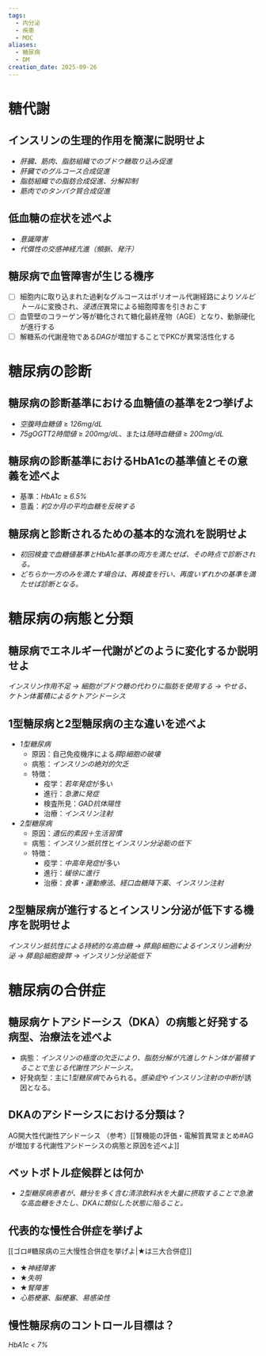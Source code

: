 ```yaml
---
tags:
  - 内分泌
  - 疾患
  - MOC
aliases:
  - 糖尿病
  - DM
creation_date: 2025-09-26
---
```

# 糖代謝
## インスリンの生理的作用を簡潔に説明せよ
- *肝臓、筋肉、脂肪組織でのブドウ糖取り込み促進*
- *肝臓でのグルコース合成促進*
- *脂肪組織での脂肪合成促進、分解抑制*
- *筋肉でのタンパク質合成促進*

## 低血糖の症状を述べよ
- *意識障害*
- *代償性の交感神経亢進（頻脈、発汗）*

## 糖尿病で血管障害が生じる機序
- [ ] 細胞内に取り込まれた過剰なグルコースはポリオール代謝経路により*ソルビトール*に変換され、*浸透圧*異常による細胞障害を引きおこす
- [ ] 血管壁のコラーゲン等が糖化されて糖化最終産物（AGE）となり、動脈硬化が進行する
- [ ] 解糖系の代謝産物である*DAG*が増加することでPKCが異常活性化する

# 糖尿病の診断
## 糖尿病の診断基準における血糖値の基準を2つ挙げよ
- *空腹時血糖値* ≥ *126mg/dL*
- *75gOGTT2時間値* ≥ *200mg/dL*、または*随時血糖値* ≥ *200mg/dL*

## 糖尿病の診断基準におけるHbA1cの基準値とその意義を述べよ
- 基準：*HbA1c* ≥ *6.5%*
- 意義：*約2か月の平均血糖を反映する*

## 糖尿病と診断されるための基本的な流れを説明せよ
- *初回検査で血糖値基準とHbA1c基準の両方を満たせば、その時点で診断される。*
- *どちらか一方のみを満たす場合は、再検査を行い、再度いずれかの基準を満たせば診断となる。*

# 糖尿病の病態と分類
## 糖尿病でエネルギー代謝がどのように変化するか説明せよ
*インスリン作用不足 → 細胞がブドウ糖の代わりに脂肪を使用する → やせる、ケトン体蓄積によるケトアシドーシス*

## 1型糖尿病と2型糖尿病の主な違いを述べよ
- *1型糖尿病*
	- 原因：自己免疫機序による*膵β細胞の破壊* 
	- 病態：*インスリンの絶対的欠乏*
	- 特徴：
		- 疫学：*若年発症*が多い
		- 進行：*急激に発症*
		- 検査所見：*GAD抗体陽性*
		- 治療：*インスリン注射*
- *2型糖尿病*
	- 原因：*遺伝的素因＋生活習慣*
	- 病態：*インスリン抵抗性*と*インスリン分泌能の低下*
	- 特徴：
		- 疫学：*中高年発症*が多い
		- 進行：*緩徐に進行*
		- 治療：*食事・運動療法*、*経口血糖降下薬*、*インスリン注射*

## 2型糖尿病が進行するとインスリン分泌が低下する機序を説明せよ
*インスリン抵抗性による持続的な高血糖 → 膵島β細胞によるインスリン過剰分泌 → 膵島β細胞疲弊 → インスリン分泌能低下*

# 糖尿病の合併症
## 糖尿病ケトアシドーシス（DKA）の病態と好発する病型、治療法を述べよ
- 病態：*インスリンの極度の欠乏により、脂肪分解が亢進しケトン体が蓄積することで生じる代謝性アシドーシス。*
- 好発病型：主に*1型糖尿病*でみられる。*感染症*や*インスリン注射の中断*が誘因となる。

## DKAのアシドーシスにおける分類は？
AG開大性代謝性アシドーシス
（参考）[[腎機能の評価・電解質異常まとめ#AGが増加する代謝性アシドーシスの病態と原因を述べよ]]

## ペットボトル症候群とは何か
- *2型糖尿病患者が、糖分を多く含む清涼飲料水を大量に摂取することで急激な高血糖をきたし、DKAに類似した状態に陥ること。*

## 代表的な慢性合併症を挙げよ
[[ゴロ#糖尿病の三大慢性合併症を挙げよ|★は三大合併症]]
- ★*神経障害*
- ★*失明*
- ★*腎障害*
- *心筋梗塞*、*脳梗塞*、*易感染性*

## 慢性糖尿病のコントロール目標は？
*HbA1c < 7%*
